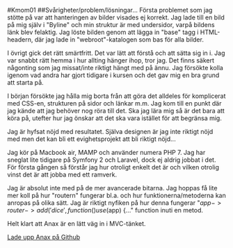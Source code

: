 #Kmom01
##Svårigheter/problem/lösningar...
Första problemet som jag stötte på var att hanteringen av bilder visades ej korrekt. Jag lade till en bild på mig själv i "Byline" och min struktur är med undersidor, varpå bildens länk blev felaktig. Jag löste bilden genom att lägga in "base" tagg i HTML-headern, där jag lade in "webroot"-katalogen som bas för alla bilder.

I övrigt gick det rätt smärtfritt. Det var lätt att förstå och att sätta sig in i. Jag var snabbt rätt hemma i hur allting hänger ihop, tror jag. Det finns säkert någonting som jag missat/inte riktigt hängt med på ännu. Jag försökte kolla igenom vad andra har gjort tidigare i kursen och det gav mig en bra grund att starta på.

I början försökte jag hålla mig borta från att göra det alldeles för komplicerat med CSS-en, strukturen på sidor och länkar m.m. Jag kom till en punkt där jag kände att jag behöver nog röra till det. Ska jag lära mig så är det bara att köra på, utefter hur jag önskar att det ska vara istället för att begränsa mig.

Jag är hyfsat nöjd med resultatet. Själva designen är jag inte riktigt nöjd med men det kan bli ett evighetsprojekt att bli riktigt nöjd...

Jag kör på Macbook air, MAMP och använder numera PHP 7. Jag har sneglat lite tidigare på Symfony 2 och Laravel, dock ej aldrig jobbat i det. För första gången så förstår jag hur otroligt enkelt det är och vilken otrolig vinst det är att jobba med ett ramverk.

Jag är absolut inte med på de mer avancerade bitarna. Jag hoppas få lite mer koll på hur "routern" fungerar bl.a. och hur funktionerna/metoderna kan anropas på olika sätt. Jag är riktigt nyfiken på hur denna fungerar "$app->router->add('dice', function() use ($app) {..." function inuti en metod.

Helt klart att Anax är en lätt väg in i MVC-tänket.


[Lade upp Anax på Github](https://github.com/TomasSjosten/anaxMVC)
